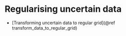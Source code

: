 
# Regularising uncertain data

- [Transforming uncertain data to regular grid](@ref transform_data_to_regular_grid)